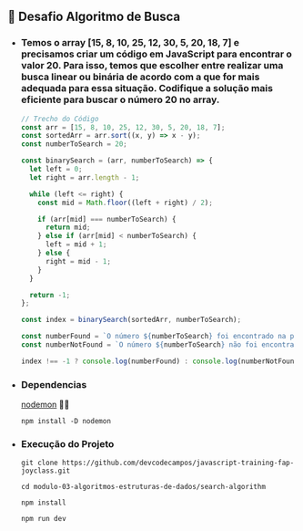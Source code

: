 ## 🚀 Desafio Algoritmo de Busca
- ### Temos o array [15, 8, 10, 25, 12, 30, 5, 20, 18, 7] e precisamos criar um código em JavaScript para encontrar o valor 20. Para isso, temos que escolher entre realizar uma busca linear ou binária de acordo com a que for mais adequada para essa situação. Codifique a solução mais eficiente para buscar o número 20 no array.

  ```js
  // Trecho do Código
  const arr = [15, 8, 10, 25, 12, 30, 5, 20, 18, 7];
  const sortedArr = arr.sort((x, y) => x - y);
  const numberToSearch = 20;

  const binarySearch = (arr, numberToSearch) => {
    let left = 0;
    let right = arr.length - 1;

    while (left <= right) {
      const mid = Math.floor((left + right) / 2);

      if (arr[mid] === numberToSearch) {
        return mid;
      } else if (arr[mid] < numberToSearch) {
        left = mid + 1;
      } else {
        right = mid - 1;
      }
    }

    return -1;
  };

  const index = binarySearch(sortedArr, numberToSearch);

  const numberFound = `O número ${numberToSearch} foi encontrado na posição ${index}.`;
  const numberNotFound = `O número ${numberToSearch} não foi encontrado no array.`;

  index !== -1 ? console.log(numberFound) : console.log(numberNotFound);
  ```

- ### Dependencias
  
  [nodemon](https://www.npmjs.com/package/nodemon) 📝🔗
   ```
  npm install -D nodemon
   ```

- ### Execução do Projeto
    ```
    git clone https://github.com/devcodecampos/javascript-training-fap-joyclass.git

    cd modulo-03-algoritmos-estruturas-de-dados/search-algorithm

    npm install

    npm run dev
    ```
